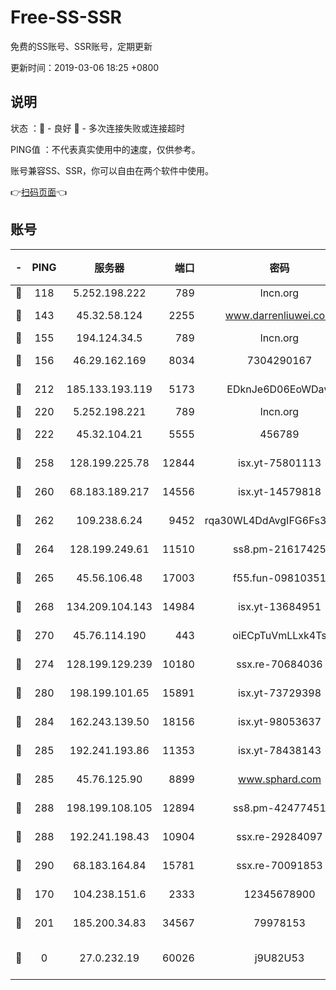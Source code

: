 # Free-SS-SSR

免费的SS账号、SSR账号，定期更新

更新时间：2019-03-06 18:25 +0800

## 说明

状态     ：🙂 - 良好 🙁 - 多次连接失败或连接超时

PING值   ：不代表真实使用中的速度，仅供参考。

账号兼容SS、SSR，你可以自由在两个软件中使用。

👉[扫码页面](https://liesauer.github.io/Free-SS-SSR/)👈

## 账号

|-|PING|服务器|端口|密码|加密方式|区域|
|:----:|:----:|:-----:|-----:|:----:|:----:|:----:|
|🙂|118|5.252.198.222|789|lncn.org|rc4|JP|
|🙂|143|45.32.58.124|2255|www.darrenliuwei.com|aes-256-cfb|JP|
|🙂|155|194.124.34.5|789|lncn.org|rc4|JP|
|🙂|156|46.29.162.169|8034|7304290167|aes-256-cfb|RU|
|🙂|212|185.133.193.119|5173|EDknJe6D06EoWDaw|aes-256-cfb|US|
|🙂|220|5.252.198.221|789|lncn.org|rc4|JP|
|🙂|222|45.32.104.21|5555|456789|aes-256-cfb|SG|
|🙂|258|128.199.225.78|12844|isx.yt-75801113|aes-256-cfb|SG|
|🙂|260|68.183.189.217|14556|isx.yt-14579818|aes-256-cfb|SG|
|🙂|262|109.238.6.24|9452|rqa30WL4DdAvgIFG6Fs3znzTa|aes-256-cfb|FR|
|🙂|264|128.199.249.61|11510|ss8.pm-21617425|aes-256-cfb|SG|
|🙂|265|45.56.106.48|17003|f55.fun-09810351|aes-256-cfb|US|
|🙂|268|134.209.104.143|14984|isx.yt-13684951|aes-256-cfb|SG|
|🙂|270|45.76.114.190|443|oiECpTuVmLLxk4Ts|aes-256-cfb|AU|
|🙂|274|128.199.129.239|10180|ssx.re-70684036|aes-256-cfb|SG|
|🙂|280|198.199.101.65|15891|isx.yt-73729398|aes-256-cfb|US|
|🙂|284|162.243.139.50|18156|isx.yt-98053637|aes-256-cfb|US|
|🙂|285|192.241.193.86|11353|isx.yt-78438143|aes-256-cfb|US|
|🙂|285|45.76.125.90|8899|www.sphard.com|aes-256-cfb|AU|
|🙂|288|198.199.108.105|12894|ss8.pm-42477451|aes-256-cfb|US|
|🙂|288|192.241.198.43|10904|ssx.re-29284097|aes-256-cfb|US|
|🙂|290|68.183.164.84|15781|ssx.re-70091853|aes-256-cfb|US|
|🙂|170|104.238.151.6|2333|12345678900|aes-256-cfb|JP|
|🙂|201|185.200.34.83|34567|79978153|aes-256-cfb|US|
|🙁|0|27.0.232.19|60026|j9U82U53|xchacha20-ietf-poly1305|HK|
